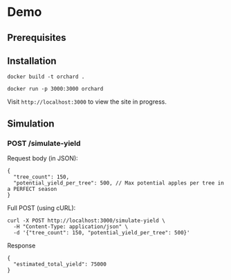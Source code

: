 # Demo

## Prerequisites

## Installation

```
docker build -t orchard .
```
```
docker run -p 3000:3000 orchard
```

Visit `http://localhost:3000` to view the site in progress.

## Simulation

### POST /simulate-yield

Request body (in JSON):
```
{
  "tree_count": 150,
  "potential_yield_per_tree": 500, // Max potential apples per tree in a PERFECT season
}
```
Full POST (using cURL):
```
curl -X POST http://localhost:3000/simulate-yield \
  -H "Content-Type: application/json" \
  -d '{"tree_count": 150, "potential_yield_per_tree": 500}'
```
Response
```
{
  "estimated_total_yield": 75000
}
```
